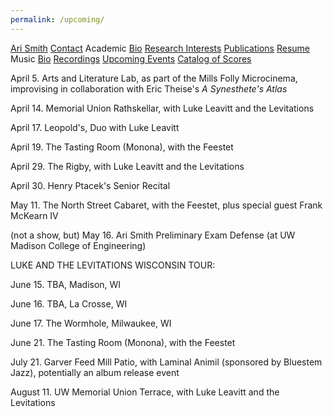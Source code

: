 ```yaml
---
permalink: /upcoming/
---
```


<div class="sidenav">
  <a href="../">Ari Smith</a>
  <a href="../contact">Contact</a>
  <atitle>Academic</atitle>
  <a href="../academic-bio"><asub>Bio</asub></a>
  <a href="../research-interests"><asub>Research Interests</asub></a>
  <a href="../publications"><asub>Publications</asub></a>
  <a href="../Ari Smith Resume as of 2022-02-11.pdf" download><asub>Resume</asub></a>
  <atitle>Music</atitle>
  <a href="../music-bio"><asub>Bio</asub></a>
  <a href="../recordings"><asub>Recordings</asub></a>
  <a href="../upcoming"><asub>Upcoming Events</asub></a>
  <a href="../catalog-of-works"><asub>Catalog of Scores</asub></a>
</div>

April 5. Arts and Literature Lab, as part of the Mills Folly Microcinema, improvising in collaboration with Eric Theise's *A Synesthete's Atlas*

April 14. Memorial Union Rathskellar, with Luke Leavitt and the Levitations

April 17. Leopold's, Duo with Luke Leavitt

April 19. The Tasting Room (Monona), with the Feestet

April 29. The Rigby, with Luke Leavitt and the Levitations

April 30. Henry Ptacek's Senior Recital

May 11. The North Street Cabaret, with the Feestet, plus special guest Frank McKearn IV

(not a show, but) May 16. Ari Smith Preliminary Exam Defense (at UW Madison College of Engineering)

LUKE AND THE LEVITATIONS WISCONSIN TOUR:

  June 15. TBA, Madison, WI
  
  June 16. TBA, La Crosse, WI
  
  June 17. The Wormhole, Milwaukee, WI

June 21. The Tasting Room (Monona), with the Feestet

July 21. Garver Feed Mill Patio, with Laminal Animil (sponsored by Bluestem Jazz), potentially an album release event

August 11. UW Memorial Union Terrace, with Luke Leavitt and the Levitations
